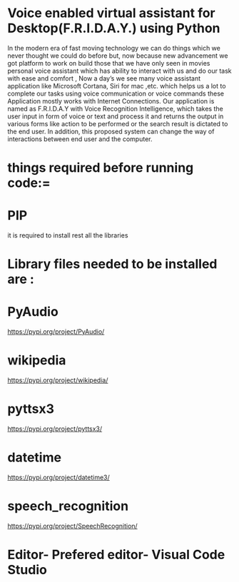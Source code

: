 # Voice enabled virtual assistant for Desktop(F.R.I.D.A.Y.) using Python

In the modern era of fast moving technology we can do things which we never thought we could do before but, now because new advancement we got platform to work on build those that we have only seen in movies personal voice assistant which has ability to interact with us and do our task with ease and comfort , Now a day’s we see many voice assistant application like Microsoft Cortana, Siri for mac ,etc. which helps us a lot to complete our tasks using voice communication or voice commands  these Application mostly works with Internet Connections. Our application is named as F.R.I.D.A.Y with Voice Recognition Intelligence, which takes the user input in form of voice or text and process it and returns the output in various forms like action to be performed or the search result is dictated to the end user. In addition, this proposed system can change the way of interactions between end user and the computer. 

# things required before running code:=
# PIP 
it is required to install rest all the libraries


# Library files needed to be installed are :
# PyAudio
https://pypi.org/project/PyAudio/

# wikipedia 
https://pypi.org/project/wikipedia/
# pyttsx3 
https://pypi.org/project/pyttsx3/
# datetime 
https://pypi.org/project/datetime3/
# speech_recognition 
https://pypi.org/project/SpeechRecognition/

# Editor- Prefered editor- Visual Code Studio
